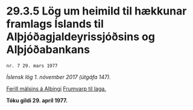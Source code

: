 # 29.3.5 Lög um heimild til hækkunar framlags Íslands til Alþjóðagjaldeyrissjóðsins og Alþjóðabankans

`nr. 7 29. mars 1977`

_Íslensk lög 1. nóvember 2017 (útgáfa 147)._

[Ferill málsins á Alþingi](https://www.althingi.is/thingstorf/thingmalalistar-eftir-thingum/ferill/?ltg=98&mnr=145)
[Frumvarp til laga.](https://www.althingi.is/altext/98/s/pdf/0291.pdf)

**Tóku gildi 29. apríl 1977.**


